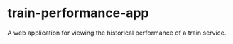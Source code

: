# train-performance-app
A web application for viewing the historical performance of a train service.

